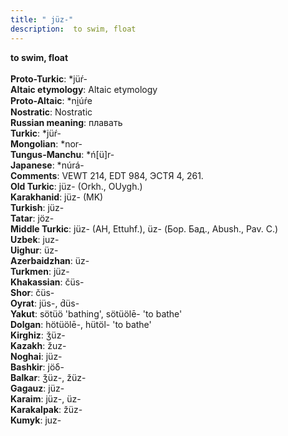 ```yaml
---
title: " jüz-"
description:  to swim, float
---
```

<strong> to swim, float</strong><br><br>
<strong>Proto-Turkic</strong>:  *jüŕ-<br>
<strong>Altaic etymology</strong>:  Altaic etymology<br>
<strong> Proto-Altaic</strong>:  *ni̯úŕe<br>
<strong>Nostratic</strong>:  Nostratic<br>
<strong>Russian meaning</strong>:  плавать<br>
<strong>Turkic</strong>:  *jüŕ-<br>
<strong>Mongolian</strong>:  *nor-<br>
<strong>Tungus-Manchu</strong>:  *ń[ü]r-<br>
<strong>Japanese</strong>:  *núrá-<br>
<strong>Comments</strong>:  VEWT 214, EDT 984, ЭСТЯ 4, 261.<br>
<strong>Old Turkic</strong>:  jüz- (Orkh., OUygh.)<br>
<strong>Karakhanid</strong>:  jüz- (MK)<br>
<strong>Turkish</strong>:  jüz-<br>
<strong>Tatar</strong>:  jöz-<br>
<strong>Middle Turkic</strong>:  jüz- (AH, Ettuhf.), üz- (Бор. Бад., Abush., Pav. C.)<br>
<strong>Uzbek</strong>:  juz-<br>
<strong>Uighur</strong>:  üz-<br>
<strong>Azerbaidzhan</strong>:  üz-<br>
<strong>Turkmen</strong>:  jüz-<br>
<strong>Khakassian</strong>:  čüs-<br>
<strong>Shor</strong>:  čüs-<br>
<strong>Oyrat</strong>:  jüs-, d́üs-<br>
<strong>Yakut</strong>:  sötüö 'bathing', sötüölē- 'to bathe'<br>
<strong>Dolgan</strong>:  hötüölē-, hütöl- 'to bathe'<br>
<strong>Kirghiz</strong>:  ǯüz-<br>
<strong>Kazakh</strong>:  žuz-<br>
<strong>Noghai</strong>:  jüz-<br>
<strong>Bashkir</strong>:  jöδ-<br>
<strong>Balkar</strong>:  ǯüz-, žüz-<br>
<strong>Gagauz</strong>:  jüz-<br>
<strong>Karaim</strong>:  jüz-, üz-<br>
<strong>Karakalpak</strong>:  žüz-<br>
<strong>Kumyk</strong>:  juz-<br>


